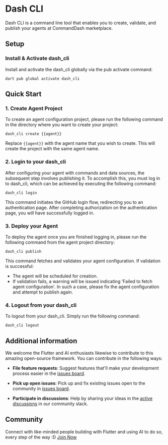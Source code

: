 # Dash CLI

Dash CLI is a command line tool that enables you to create, validate, and publish your agents at CommandDash marketplace. 


## Setup

### Install & Activate dash_cli

Install and activate the dash_cli globally via the pub activate command:

```shell
dart pub global activate dash_cli
```

## Quick Start

### 1. Create Agent Project

To create an agent configuration project, please run the following command in the directory where you want to create your project:

```shell
dash_cli create {{agent}}
```

Replace `{{agent}}` with the agent name that you wish to create. This will create the project with the same agent name.

### 2. Login to your dash_cli

After configuring your agent with commands and data sources, the subsequent step involves publishing it. To accomplish this, you must log in to dash_cli, which can be achieved by executing the following command:

```shell
dash_cli login
```

This command initiates the GitHub login flow, redirecting you to an authentication page. After completing authorization on the authentication page, you will have successfully logged in.

### 3. Deploy your Agent

To deploy the agent once you are finished logging in, please run the following command from the agent project directory:

```shell
dash_cli publish
```

This command fetches and validates your agent configuration. If validation is successful:
- The agent will be scheduled for creation.
- If validation fails, a warning will be issued indicating 'Failed to fetch agent configuration'. In such a case, please fix the agent configuration and attempt to publish again.

### 4. Logout from your dash_cli

To logout from your dash_cli. Simply run the following command:

```shell
dash_cli logout
```

## Additional information

We welcome the Flutter and AI enthusiasts likewise to contribute to this amazing open-source framework. You can contribute in the following ways:

- **File feature requests**: Suggest features that'll make your development process easier in the [issues board](https://github.com/CommandDash/packages/issues).

- **Pick up open issues**: Pick up and fix existing issues open to the community in [issues board](https://github.com/CommandDash/packages/issues).

- **Participate in discussions**: Help by sharing your ideas in the [active discussions](https://join.slack.com/t/welltested-ai/shared_invite/zt-25u09fty8-gaggH9HbmopB~4tialTrlA) in our community slack.


## Community

Connect with like-minded people building with Flutter and using AI to do so, every step of the way :D [Join Now](https://join.slack.com/t/welltested-ai/shared_invite/zt-25u09fty8-gaggH9HbmopB~4tialTrlA)